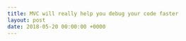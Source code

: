 ```yaml
---
title: MVC will really help you debug your code faster
layout: post
date: 2018-05-20 00:00:00 +0000
---
```

